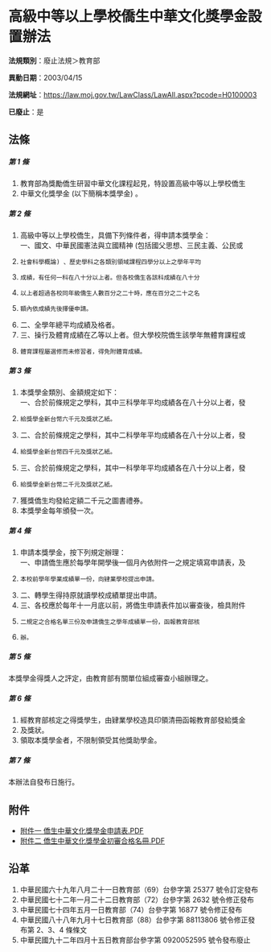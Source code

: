 # 高級中等以上學校僑生中華文化獎學金設置辦法

**法規類別**：廢止法規＞教育部

**異動日期**：2003/04/15  

**法規網址**：https://law.moj.gov.tw/LawClass/LawAll.aspx?pcode=H0100003

**已廢止**：是



## 法條
##### 第 1 條
1. 教育部為獎勵僑生研習中華文化課程起見，特設置高級中等以上學校僑生
1. 中華文化獎學金 (以下簡稱本獎學金) 。

##### 第 2 條
1. 高級中等以上學校僑生，具備下列條件者，得申請本獎學金：  
一、國文、中華民國憲法與立國精神 (包括國父思想、三民主義、公民或
1.     社會科學概論) 、歷史學科之各類別領域課程四學分以上之學年平均
1.     成績，有任何一科在八十分以上者。但各校僑生各該科成績在八十分
1.     以上者超過各校同年級僑生人數百分之二十時，應在百分之二十之名
1.     額內依成績先後擇優申請。
1. 二、全學年總平均成績及格者。
1. 三、操行及體育成績在乙等以上者。但大學校院僑生該學年無體育課程或
1.     體育課程屬選修而未修習者，得免附體育成績。

##### 第 3 條
1. 本獎學金類別、金額規定如下：  
一、合於前條規定之學科，其中三科學年平均成績各在八十分以上者，發
1.     給獎學金新台幣六千元及獎狀乙紙。
1. 二、合於前條規定之學科，其中二科學年平均成績各在八十分以上者，發
1.     給獎學金新台幣四千元及獎狀乙紙。
1. 三、合於前條規定之學科，其中一科學年平均成績各在八十分以上者，發
1.     給獎學金新台幣二千元及獎狀乙紙。
1. 獲獎僑生均發給定額二千元之圖書禮券。　　　　　　
1. 本獎學金每年頒發一次。

##### 第 4 條
1. 申請本獎學金，按下列規定辦理：  
一、申請僑生應於每學年開學後一個月內依附件一之規定填寫申請表，及
1.     本校前學年學業成績單一份，向肄業學校提出申請。
1. 二、轉學生得持原就讀學校成績單提出申請。
1. 三、各校應於每年十一月底以前，將僑生申請表件加以審查後，檢具附件
1.     二規定之合格名單三份及申請僑生之學年成績單一份，函報教育部核
1.     辦。

##### 第 5 條
本獎學金得獎人之評定，由教育部有關單位組成審查小組辦理之。

##### 第 6 條
1. 經教育部核定之得獎學生，由肄業學校造具印領清冊函報教育部發給獎金
1. 及獎狀。
1. 領取本獎學金者，不限制領受其他獎助學金。

##### 第 7 條
本辦法自發布日施行。
## 附件
* [附件一 僑生中華文化獎學金申請表.PDF](https://law.moj.gov.tw/LawClass/LawGetFile.ashx?FileId=0000126610)
* [附件二 僑生中華文化獎學金初審合格名冊.PDF](https://law.moj.gov.tw/LawClass/LawGetFile.ashx?FileId=0000126611)
## 沿革
1. 中華民國六十九年八月二十一日教育部（69）台參字第 25377  號令訂定發布
1. 中華民國七十二年一月二十二日教育部（72）台參字第 2632 號令修正發布
1. 中華民國七十四年五月一日教育部（74）台參字第 16877  號令修正發布
1. 中華民國八十八年九月十七日教育部（88）台參字第 88113806 號令修正發布第 2、3、4  條條文
1. 中華民國九十二年四月十五日教育部台參字第 0920052595 號令發布廢止
